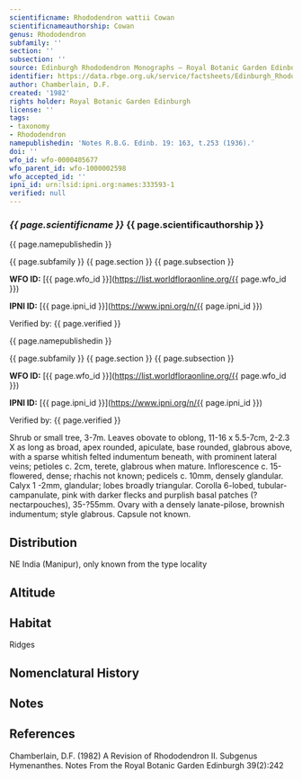 ```yaml
---
scientificname: Rhododendron wattii Cowan
scientificnameauthorship: Cowan
genus: Rhododendron
subfamily: ''
section: ''
subsection: ''
source: Edinburgh Rhododendron Monographs – Royal Botanic Garden Edinburgh
identifier: https://data.rbge.org.uk/service/factsheets/Edinburgh_Rhododendron_Monographs.xhtml
author: Chamberlain, D.F.
created: '1982'
rights holder: Royal Botanic Garden Edinburgh
license: ''
tags:
- taxonomy
- Rhododendron
namepublishedin: 'Notes R.B.G. Edinb. 19: 163, t.253 (1936).'
doi: ''
wfo_id: wfo-0000405677
wfo_parent_id: wfo-1000002598
wfo_accepted_id: ''
ipni_id: urn:lsid:ipni.org:names:333593-1
verified: null
---
```

### _{{ page.scientificname }}_ {{ page.scientificauthorship }}
 {{ page.namepublishedin }}

{{ page.subfamily }} {{ page.section }} {{ page.subsection }}

**WFO ID:** [{{ page.wfo_id }}](https://list.worldfloraonline.org/{{ page.wfo_id }})

**IPNI ID:** [{{ page.ipni_id }}](https://www.ipni.org/n/{{ page.ipni_id }})

Verified by: {{ page.verified }}

 {{ page.namepublishedin }}

{{ page.subfamily }} {{ page.section }} {{ page.subsection }}

**WFO ID:** [{{ page.wfo_id }}](https://list.worldfloraonline.org/{{ page.wfo_id }})

**IPNI ID:** [{{ page.ipni_id }}](https://www.ipni.org/n/{{ page.ipni_id }})

Verified by: {{ page.verified }}



Shrub or small tree, 3-7m. Leaves obovate to oblong, 11-16 x 5.5-7cm, 2-2.3 X as long as broad, apex rounded, apiculate, base rounded, glabrous above, with a sparse whitish felted indumentum beneath, with prominent lateral veins; petioles c. 2cm, terete, glabrous when mature. Inflorescence c. 15-flowered, dense; rhachis not known; pedicels c. 10mm, densely glandular. Calyx 1 -2mm, glandular; lobes broadly triangular. Corolla 6-lobed, tubular-campanulate, pink with darker flecks and purplish basal patches (?nectarpouches), 35-?55mm. Ovary with a densely lanate-pilose, brownish indumentum; style glabrous. Capsule not known.

## Distribution
NE India (Manipur), only known from the type locality

## Altitude


## Habitat
Ridges

## Nomenclatural History

                       
## Notes


## References

Chamberlain, D.F. (1982) A Revision of Rhododendron II. Subgenus Hymenanthes. Notes From the Royal Botanic Garden Edinburgh 39(2):242
